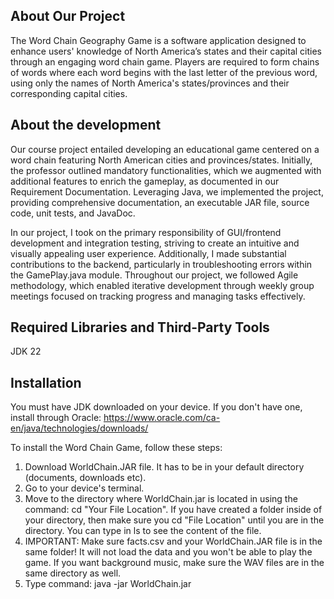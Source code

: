 ## About Our Project
The Word Chain Geography Game is a software application designed to enhance users' knowledge of North America’s states and their capital cities through an engaging word chain game. Players are required to form chains of words where each word begins with the last letter of the previous word, using only the names of North America's states/provinces and their corresponding capital cities.

## About the development
Our course project entailed developing an educational game centered on a word chain featuring North American cities and provinces/states. Initially, the professor outlined mandatory functionalities, which we augmented with additional features to enrich the gameplay, as documented in our Requirement Documentation. Leveraging Java, we implemented the project, providing comprehensive documentation, an executable JAR file, source code, unit tests, and JavaDoc. 

In our project, I took on the primary responsibility of GUI/frontend development and integration testing, striving to create an intuitive and visually appealing user experience. Additionally, I made substantial contributions to the backend, particularly in troubleshooting errors within the GamePlay.java module. Throughout our project, we followed Agile methodology, which enabled iterative development through weekly group meetings focused on tracking progress and managing tasks effectively.

## Required Libraries and Third-Party Tools
JDK 22

## Installation
You must have JDK downloaded on your device. If you don't have one, install through Oracle: https://www.oracle.com/ca-en/java/technologies/downloads/

To install the Word Chain Game, follow these steps:
  1) Download WorldChain.JAR file. It has to be in your default directory (documents, downloads etc).
  2) Go to your device's terminal.
  3) Move to the directory where WorldChain.jar is located in using the command: cd "Your File Location". If you have created a folder inside of your
  directory, then make sure you cd "File Location" until you are in the directory. You can type in ls to see the content of the file.
  4) IMPORTANT: Make sure facts.csv and your WorldChain.JAR file is in the same folder! It will not load the data and you won't be able to play the
  game. If you want background music, make sure the WAV files are in the same directory as well.
  5) Type command: java -jar WorldChain.jar
